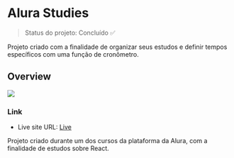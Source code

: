 # Alura Studies

> Status do projeto: Concluído :white_check_mark:

Projeto criado com a finalidade de organizar seus estudos e definir tempos específicos com uma função de cronômetro.

## Overview

![](.public/screenshot-preview.png)

### Link

- Live site URL: [Live](https://alura-studies-lemon.vercel.app/)

Projeto criado durante um dos cursos da plataforma da Alura, com a finalidade de estudos sobre React.


